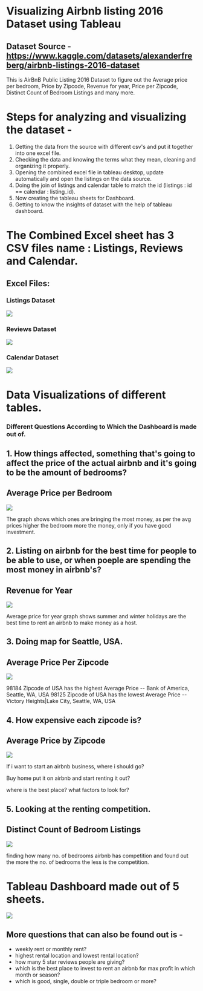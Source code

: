# Visualizing Airbnb listing 2016 Dataset using Tableau

## Dataset Source - https://www.kaggle.com/datasets/alexanderfreberg/airbnb-listings-2016-dataset

This is AirBnB Public Listing 2016 Dataset to figure out the Average price per bedroom, Price by Zipcode, Revenue for year, Price per Zipcode, Distinct Count of Bedroom Listings and many more.

# Steps for analyzing and visualizing the dataset - 

1. Getting the data from the source with different csv's and put it together into one excel file.
2. Checking the data and knowing the terms what they mean, cleaning and organizing it properly.
3. Opening the combined excel file in tableau desktop, update automatically and open the listings on the data source.
4. Doing the join of listings and calendar table to match the id (listings : id == calendar : listing_id).
5. Now creating the tableau sheets for Dashboard.
6. Getting to know the insights of dataset with the help of tableau dashboard.

# The Combined Excel sheet has 3 CSV files name : Listings, Reviews and Calendar.

## Excel Files:

### Listings Dataset

![](imgs/Listings.png)

### Reviews Dataset

![](imgs/Reviews.png)

### Calendar Dataset

![](imgs/Calendar.png)


# Data Visualizations of different tables.

### Different Questions According to Which the Dashboard is made out of.

## 1. How things affected, something that's going to affect the price of the actual airbnb and it's going to be the amount of bedrooms? 

## Average Price per Bedroom

![](imgs/Sheet4.png)

The graph shows which ones are bringing the most money, as per the avg prices higher the bedroom more the money, only if you have good investment.

## 2. Listing on airbnb for the best time for people to be able to use, or when poeple are spending the most money in airbnb's?

## Revenue for Year

![](imgs/Sheet3.png)

Average price for year graph shows summer and winter holidays are the best time to rent an airbnb to make money as a host.

## 3. Doing map for Seattle, USA.

## Average Price Per Zipcode

![](imgs/Sheet2.png)

98184 Zipcode of USA has the highest Average Price -- Bank of America, Seattle, WA, USA
98125 Zipcode of USA has the lowest Average Price -- Victory Heights|Lake City, Seattle, WA, USA

## 4. How expensive each zipcode is? 

## Average Price by Zipcode

![](imgs/Sheet1.png)

If i want to start an airbnb business, where i should go? 

Buy home put it on airbnb and start renting it out?

where is the best place? what factors to look for?

## 5. Looking at the renting competition.

## Distinct Count of Bedroom Listings

![](imgs/Sheet5.png)

finding how many no. of bedrooms airbnb has competition and found out the more the no. of bedrooms the less is the competition.

# Tableau Dashboard made out of 5 sheets.

![](imgs/AirbnbDashboard.png)

## More questions that can also be found out is - 

- weekly rent or monthly rent?
- highest rental location and lowest rental location?
- how many 5 star reviews people are giving?
- which is the best place to invest to rent an airbnb for max profit in which month or season?
- which is good, single, double or triple bedroom or more?
